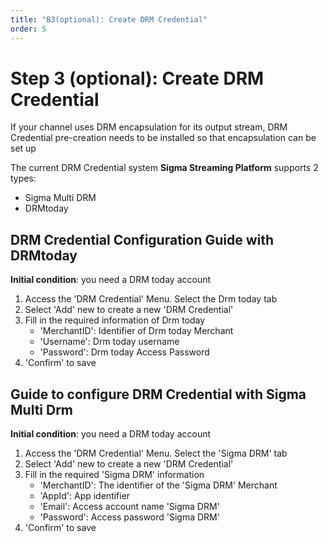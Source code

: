 ```yaml
---
title: "B3(optional): Create DRM Credential"
order: 5
---
```


# Step 3 (optional): Create DRM Credential

If your channel uses DRM encapsulation for its output stream, DRM Credential pre-creation needs to be installed so that encapsulation can be set up

The current DRM Credential system **Sigma Streaming Platform** supports 2 types:

- Sigma Multi DRM
- DRMtoday

## DRM Credential Configuration Guide with DRMtoday

**Initial condition**: you need a DRM today account

1. Access the 'DRM Credential' Menu. Select the Drm today tab
2. Select 'Add' new to create a new 'DRM Credential'
3. Fill in the required information of Drm today
   - 'MerchantID': Identifier of Drm today Merchant
   - 'Username': Drm today username
   - 'Password': Drm today Access Password
4. 'Confirm' to save

## Guide to configure DRM Credential with Sigma Multi Drm

**Initial condition**: you need a DRM today account

1. Access the 'DRM Credential' Menu. Select the 'Sigma DRM' tab
2. Select 'Add' new to create a new 'DRM Credential'
3. Fill in the required 'Sigma DRM' information
   - 'MerchantID': The identifier of the 'Sigma DRM' Merchant
   - 'AppId': App identifier
   - 'Email': Access account name 'Sigma DRM'
   - 'Password': Access password 'Sigma DRM'
4. 'Confirm' to save
